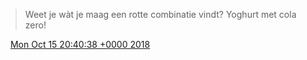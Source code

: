 > Weet je wàt je maag een rotte combinatie vindt? Yoghurt met cola zero\!

<img src="../../media/tweet.ico" width="12" /> [Mon Oct 15 20:40:38 +0000 2018](https://twitter.com/DromerDenker/status/1051935904644956160)
